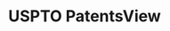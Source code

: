 ---
layout: default
bigquery: https://console.cloud.google.com/bigquery?p=patents-public-data&d=patentsview&page=dataset
citation: Attribution should be given to PatentsView for use, distribution, or derivative
  works.
code: https://github.com/CSSIP-AIR/PatentsView-Code-Snippets/
contributors: USPTO
cost: None
description: 'PatentsView includes US patent data including raw data (summaries, applications,
  pregrant applications), disambugations of inventors and assignees, and inventor
  gender estimates.  Also foreign priority data, # of figures and sheets, and government
  interest statements.'
documentation: https://patentsview.org/query/builder-faqs
last_edit: 04/12/2022, 18:12:53
location: https://patentsview.org/
maintained_by: USPTO
record_creation_timestamp: 12/2/2020 17:20:46
schema_fields:
- subclass
- field_title
- doctype
- id
- num_sheets
- disamb_inventor_id_20190312
- num_figures
- main_group
- state
- county
- latitude
- level_two
- group
- exemplary
- fname
- disamb_inventor_id_20181127
- _371_date
- term_extension
- role
- dependent
- disamb_assignee_id_20200929
- f102_date
- field_id
- gi_statement
- disamb_inventor_id_20171003
- applicant_type
- symbol_position
- disamb_assignee_id_20200630
- lapse_of_patent
- disamb_assignee_id_20191008
- lname
- publication_number
- disclaimer_date
- citation_id
- classification_level
- _102_date
- disamb_assignee_id_20190312
- disamb_inventor_id_20180528
- designation
- date
- length
- state_fips
- status
- section_id
- sequence
- ipc_version_indicator
- latin_name
- inventor_id
- country
- text
- subgroup
- disamb_inventor_id_20191008
- group_id
- organization_id
- f371_date
- kind
- ipc_class
- disamb_inventor_id_20170808
- disamb_inventor_id_20171226
- doc_type
- disamb_inventor_id_20201229
- subgroup_id
- action_date
- assignee_id
- title
- disamb_inventor_id_20190820
- level_three
- variety
- term_grant
- lawyer_id
- sector_title
- classification_data_source
- classification_status
- relkind
- category_id
- attribution_status
- county_fips
- mainclass_id
- rawinventor_id
- disamb_inventor_id_20200929
- country_transformed
- rel_id
- name_last
- subcategory_id
- organization
- disamb_inventor_id_20200630
- rawlocation_id
- number
- location_id
- disamb_inventor_id_20170307
- withdrawn
- name_first
- uuid
- disamb_assignee_id_20200331
- male
- disamb_inventor_id_20191231
- disamb_assignee_id_20191231
- rule_47
- num
- city
- name
- filename
- rawassignee_id
- term_disclaimer
- longitude
- abstract
- subsection_id
- disamb_inventor_id_20200331
- disamb_assignee_id_20181127
- type
- num_claims
- disamb_assignee_id_20190820
- subclass_id
- contract_award_number
- section
- patent_id
- series_code
- category
- male_flag
- latlong
- application_id
- reldocno
- level_one
- deceased
- classification_value
shortname: patentsview
tags:
- disambiguation
- United States
- gender
terms_of_use: Creative Commons Attribution 4.0 International License.
timeframe: 1963-1999
title: USPTO PatentsView
uuid: cf1780b1-e265-4e49-8d1d-83b9cfe0fd9a
---
